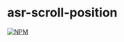 # asr-scroll-position
[![NPM](https://nodei.co/npm/asr-scroll-position.png)](https://nodei.co/npm/asr-scroll-position/)
